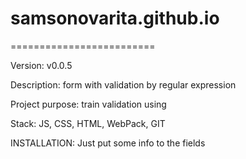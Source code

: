 # samsonovarita.github.io
=========================

Version: v0.0.5

Description: form with validation by regular expression

Project purpose: train validation using

Stack: JS, CSS, HTML, WebPack, GIT

INSTALLATION: Just put some info to the fields